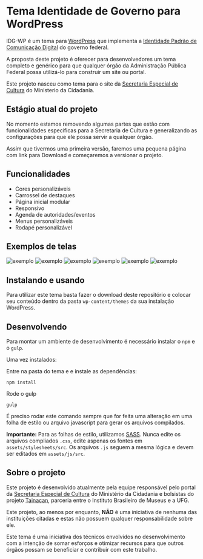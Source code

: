 # Tema Identidade de Governo para WordPress

IDG-WP é um tema para [WordPress](https://wordpress.org) que implementa a [Identidade Padrão de Comunicação Digital](http://www.portalpadrao.gov.br/) do governo federal.

A proposta deste projeto é oferecer para desenvolvedores um tema completo e genérico para que qualquer órgão da Administração Pública Federal possa utilizá-lo para construir um site ou portal.

Este projeto nasceu como tema para o site da [Secretaria Especial de Cultura](http://cultura.gov.br) do Ministerio da Cidadania.

## Estágio atual do projeto 

No momento estamos removendo algumas partes que estão com funcionalidades específicas para a Secretaria de Cultura e generalizando as configurações para que ele possa servir a qualquer órgão.

Assim que tivermos uma primeira versão, faremos uma pequena página com link para Download e começaremos a versionar o projeto.

## Funcionalidades 

* Cores personalizáveis
* Carrossel de destaques
* Página inicial modular
* Responsivo
* Agenda de autoridades/eventos
* Menus personalizáveis
* Rodapé personalizável

## Exemplos de telas

![exemplo](https://github.com/nitaibezerra/IDG-WP/raw/45381fd1f68af9aabd088b58eb655ebf17285d9c/screenshots/screenshot-home.png)
![exemplo](https://github.com/nitaibezerra/IDG-WP/raw/45381fd1f68af9aabd088b58eb655ebf17285d9c/screenshots/screenshot-noticias.png)
![exemplo](https://github.com/nitaibezerra/IDG-WP/raw/45381fd1f68af9aabd088b58eb655ebf17285d9c/screenshots/screenshot-agenda.png)
![exemplo](https://github.com/nitaibezerra/IDG-WP/raw/45381fd1f68af9aabd088b58eb655ebf17285d9c/screenshots/screenshot-publicacoes.png)
![exemplo](https://github.com/nitaibezerra/IDG-WP/raw/45381fd1f68af9aabd088b58eb655ebf17285d9c/screenshots/screenshot-responsivo-1.png)
![exemplo](https://github.com/nitaibezerra/IDG-WP/raw/45381fd1f68af9aabd088b58eb655ebf17285d9c/screenshots/screenshot-responsivo-2.png)

## Instalando e usando

Para utilizar este tema basta fazer o download deste repositório e colocar seu conteúdo dentro da pasta `wp-content/themes` da sua instalação WordPress.

## Desenvolvendo

Para montar um ambiente de desenvolvimento é necessário instalar o `npm` e o `gulp`.

Uma vez instalados:

Entre na pasta do tema e e instale as dependências:

```
npm install
```

Rode o gulp

```
gulp
```

É preciso rodar este comando sempre que for feita uma alteração em uma folha de estilo ou arquivo javascript para gerar os arquivos compilados. 

**Importante:** Para as folhas de estilo, utilizamos [SASS](https://sass-lang.com/). Nunca edite os arquivos compliados `.css`, edite aspenas os fontes em `assets/stylesheets/src`. Os arquivos `.js` seguem a mesma lógica e devem ser editados em `assets/js/src`.

## Sobre o projeto

Este projeto é desenvolvido atualmente pela equipe responsável pelo portal da [Secretaria Especial de Cultura](http://cultura.gov.br) do Ministério da Cidadania e bolsistas do projeto [Tainacan](https://tainacan.org), parceria entre o Instituto Brasileiro de Museus e a UFG.

Este projeto, ao menos por enquanto, **NÃO** é uma iniciativa de nenhuma das instituições citadas e estas não possuem qualquer responsabilidade sobre ele. 

Este tema é uma iniciativa dos técnicos envolvidos no desenvolvimento com a intenção de somar esforços e otimizar recursos para que outros órgãos possam se beneficiar e contribuir com este trabalho. 